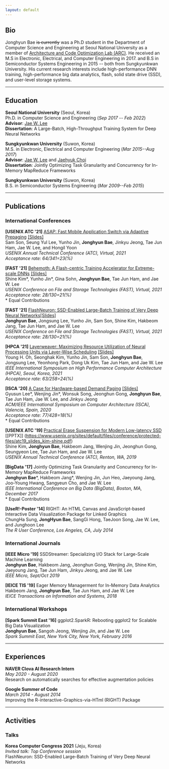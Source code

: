 ```yaml
---
layout: default
---
```


## Bio

Jonghyun Bae ~~is currently~~ was a Ph.D student in the Department of Computer
Science and Engineering at Seoul National University as a member of
[Architecture and Code Optimization Lab (ARC)](http://arc.snu.ac.kr/). He
received an M.S in Electronic, Electrical, and Computer Engineering in 2017.
and B.S in Semiconductor Systems Engineering in 2015 -- both from Sungkyunkwan
University. His current research interests include high-performance DNN
training, high-performance big data analytics, flash, solid state drive (SSD),
and user-level storage systems.

---

## Education

**Seoul National University** (Seoul, Korea)   
Ph.D. in Computer Science and Engineering (_Sep 2017 -- Feb 2022_)   
**Advisor**: [Jae W. Lee](https://iamjaelee.github.io/www/)   
**Dissertation**: A Large-Batch, High-Throughput Training System for Deep Neural Networks

**Sungkyunkwan University** (Suwon, Korea)   
M.S. in Electronic, Electrical and Computer Engineering (_Mar 2015--Aug 2017_)   
**Advisor**: [Jae W. Lee](https://iamjaelee.github.io/www/) and [Jaehyuk Choi](https://sites.google.com/view/eemix/people#h.p_ID_53)    
**Dissertation**: Jointly Optimizing Task Granularity and Concurrency for In-Memory MapReduce Frameworks

**Sungkyunkwan University** (Suwon, Korea)   
B.S. in Semiconductor Systems Engineering (_Mar 2009--Feb 2015_)

---

## Publications

### International Conferences
**[USENIX ATC '21]** [ASAP: Fast Mobile Application Switch via Adaptive Prepaging](/data/atc21/atc21_asap.pdf) [[Slides]](/data/atc21/atc21_asap_slides.pdf)   
Sam Son, Seung Yul Lee, Yunho Jin, **Jonghyun Bae**, Jinkyu Jeong, Tae Jun Ham, Jae W. Lee, and Hongil Yoon   
_USENIX Annual Technical Conference (ATC), Virtual, 2021_   
_Acceptance rate: 64/341=23(%)_


**[FAST '21]** [Behemoth: A Flash-centric Training Accelerator for Extreme-scale DNNs](https://www.usenix.org/system/files/fast21-kim.pdf) [[Slides]](https://www.usenix.org/sites/default/files/conference/protected-files/fast21_slides_kim.pdf)   
Shine Kim\*, Yunho Jin\*, Gina Sohn, **Jonghyun Bae**, Tae Jun Ham, and Jae W. Lee   
_USENIX Conference on File and Storage Technologies (FAST), Virtual, 2021_   
_Acceptance rate: 28/130=21(%)_   
\* Equal Contributions


**[FAST '21]** [FlashNeuron: SSD-Enabled Large-Batch Training of Very Deep Neural Networks](https://www.usenix.org/system/files/fast21-bae.pdf)[[Slides]](https://www.usenix.org/sites/default/files/conference/protected-files/fast21_slides_bae.pdf)   
**Jonghyun Bae**, Jongsung Lee, Yunho Jin, Sam Son, Shine Kim, Hakbeom Jang, Tae Jun Ham, and Jae W. Lee   
_USENIX Conference on File and Storage Technologies (FAST), Virtual, 2021_   
_Acceptance rate: 28/130=21(%)_


**[HPCA '21]** [Layerweaver: Maximizing Resource Utilization of Neural Processing Units via Layer-Wise Scheduling]() [[Slides]](https://drive.google.com/file/d/1IC0ZYffSTV1EjR5JsI4Spo9iOAkWk7O8/view?usp=sharing)   
Young H. Oh, Seonghak Kim, Yunho Jin, Sam Son, **Jonghyun Bae**, Jongsung Lee, Yeonhong Park, Dong Uk Kim, Tae Jun Ham, and Jae W. Lee   
_IEEE International Symposium on High Performance Computer Architecture (HPCA), Seoul, Korea, 2021_   
_Acceptance rate: 63/258=24(%)_


**[ISCA '20]** [A Case for Hardware-based Demand Paging](https://drive.google.com/file/d/1E76n25cPulkGuKSifai6cdkHXcQnb45P/view?usp=sharing) [[Slides]](https://drive.google.com/file/d/1PYQxRFilPFN0vCQjrHPPp6sZco4IT5gI/view?usp=sharing)   
Gyusun Lee\*, Wenjing Jin\*, Wonsuk Song, Jeonghun Gong, **Jonghyun Bae**, Tae Jun Ham, Jae W. Lee, and Jinkyu Jeong   
_ACM/IEEE International Symposium on Computer Architecture (ISCA), Valencia, Spain, 2020_   
_Acceptance rate: 77/428=18(%)_   
\* Equal Contributions


**[USENIX ATC '19]** [Practical Erase Suspension for Modern Low-latency SSD](https://www.usenix.org/system/files/atc19-kim-shine.pdf) [[PPTX]] (https://www.usenix.org/sites/default/files/conference/protected-files/atc19_slides_kim-shine.pdf)  
Shine Kim, **Jonghyun Bae**, Hakbeom Jang, Wenjing Jin, Jeonghun Gong, Seungyeon Lee, Tae Jun Ham, and Jae W. Lee   
_USENIX Annual Technical Conference (ATC), Renton, WA, 2019_   


**[BigData '17]** Jointly Optimizing Task Granularity and Concurrency for In-Memory MapReduce Frameworks   
**Jonghyun Bae**\*, Hakbeom Jang\*, Wenjing Jin, Jun Heo, Jaeyoung Jang, Joo-Young Hwang, Sangyeun Cho, and Jae W. Lee   
_IEEE International Conference on Big Data (BigData), Boston, MA, December 2017_   
\* Equal Contributions


**[UseR!-Poster '14]** RIGHT: An HTML Canvas and JavaScript-based Interactive Data Visualization Package for Linked Graphics   
ChungHa Sung, **JongHyun Bae**, SangGi Hong, TaeJoon Song, Jae W. Lee, and Junghoon Lee   
_The R User Conference, Los Angeles, CA, July 2014_



### International Journals
**[IEEE Micro '19]** SSDStreamer: Specializing I/O Stack for Large-Scale Machine Learning   
**Jonghyun Bae**, Hakbeom Jang, Jeonghun Gong, Wenjing Jin, Shine Kim, Jaeyoung Jang, Tae Jun Ham, Jinkyu Jeong, and Jae W. Lee   
_IEEE Micro, Sept/Oct 2019_


**[IEICE TIS '19]** Eager Memory Managerment for In-Memory Data Analytics   
Hakbeom Jang, **Jonghyun Bae**, Tae Jun Ham, and Jae W. Lee   
_IEICE Transactions on Information and Systems, 2018_



### International Workshops
**[Spark Summit East '16]** ggplot2.SparkR: Rebooting ggplot2 for Scalable Big Data Visualization   
**Jonghyun Bae**, Sangoh Jeong, Wenjing Jin, and Jae W. Lee   
_Spark Summit East, New York City, New York, February 2016_

---

## Experiences

**NAVER Clova AI Research Intern**   
_May 2020 - August 2020_   
Research on automatically searches for effective augmentation policies

**Google Summer of Code**   
_March 2014 - August 2014_   
Improving the R-interactive-Graphics-via-HTml (RIGHT) Package

---

## Activities

### Talks

**Korea Computer Congress 2021** (Jeju, Korea)   
_Invited talk: Top Conference session_   
FlashNeuron: SSD-Enabled Large-Batch Training of Very Deep Neural Networks

